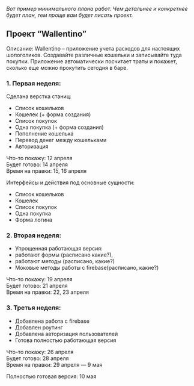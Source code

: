 *Вот пример минимального плана работ. Чем детальнее и конкретнее будет план, тем проще вам будет писать проект.*

## Проект “Wallentino”

Описание:
Wallentino – приложение учета расходов для настоящих шопоголиков. Создавайте различные кошельки и записывайте туда покупки. Приложение автоматически посчитает траты и покажет, сколько еще можно прокутить сегодня в баре.


### 1. Первая неделя:

Сделана верстка станиц:
- Список кошельков
- Кошелек (+ форма создания)
- Список покупок
- Одна покупка (+ форма создания)
- Пополнение кошелька
- Перевод денег между кошельками
- Авторизация

Что-то покажу: 12 апреля  
Будет готово: 14 апреля  
Время на правки: 15, 16 апреля

Интерфейсы и действия под основные сущности:
- Список кошельков
- Кошелек
- Список покупок
- Одна покупка
- Форма логина

### 2. Вторая неделя:

- Упрощенная работающая версия:
- работают формы (расписано какие?),
- работают методы (расписано, какие?)
- Моковые методы работы с firebase(расписано, какие?)

Что-то покажу: 19 апреля  
Будет готово: 21 апреля  
Время на правки: 22, 23 апреля

### 3. Третья неделя:

- Добавлена работа с firebase
- Добавлен роутинг
- Добавлена авторизация пользователей
- Готова полностью работающая версия

Что-то покажу: 26 апреля  
Будет готово: 28 апреля  
Время на правки: 29 апреля — 9 мая

Полностью готовая версия: 10 мая
